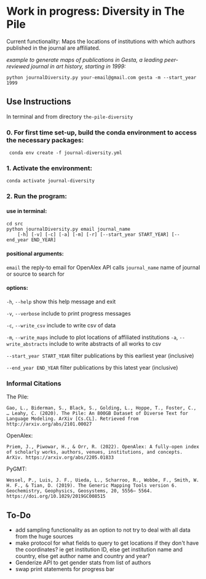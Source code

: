 # Work in progress: Diversity in The Pile

Current functionality: Maps the locations of institutions with which authors published in the journal are affiliated.

*example to generate maps of publications in Gesta, a leading peer-reviewed journal in art history, starting in 1999:*
    
    python journalDiversity.py your-email@gmail.com gesta -m --start_year 1999

## Use Instructions

In terminal and from directory `the-pile-diversity`

### 0. For first time set-up, build the conda environment to access the necessary packages:
<!--- Make code --->
     conda env create -f journal-diversity.yml

### 1. Activate the environment:
<!--- Make code --->
    conda activate journal-diversity

### 2. Run the program:

#### use in terminal:
<!--- Make code --->
    cd src
    python journalDiversity.py email journal_name 
        [-h] [-v] [-c] [-a] [-m] [-r] [--start_year START_YEAR] [--end_year END_YEAR]
                           

#### positional arguments:
  `email`                   the reply-to email for OpenAlex API calls
  `journal_name`            name of journal or source to search for

#### options:

  `-h`, `--help`            show this help message and exit

  `-v`, `--verbose`         include to print progress messages

  `-c`, `--write_csv`       include to write csv of data

  `-m`, `--write_maps`      include to plot locations of affiliated institutions
  `-a`, `--write_abstracts`
                            include to write abstracts of all works to csv

  `--start_year START_YEAR` 
                            filter publications by this earliest year (inclusive)

  `--end_year END_YEAR`     filter publications by this latest year (inclusive)


### Informal Citations
The Pile:

    Gao, L., Biderman, S., Black, S., Golding, L., Hoppe, T., Foster, C., … Leahy, C. (2020). The Pile: An 800GB Dataset of Diverse Text for Language Modeling. ArXiv [Cs.CL]. Retrieved from http://arxiv.org/abs/2101.00027

OpenAlex:

    Priem, J., Piwowar, H., & Orr, R. (2022). OpenAlex: A fully-open index of scholarly works, authors, venues, institutions, and concepts. ArXiv. https://arxiv.org/abs/2205.01833

PyGMT:

    Wessel, P., Luis, J. F., Uieda, L., Scharroo, R., Wobbe, F., Smith, W. H. F., & Tian, D. (2019). The Generic Mapping Tools version 6. Geochemistry, Geophysics, Geosystems, 20, 5556– 5564. https://doi.org/10.1029/2019GC008515

## To-Do

-  add sampling functionality as an option to not try to deal with all data from the huge sources
- make protocol for what fields to query to get locations if they don't have the coordinates?
    ie get institution ID, else get institution name and country, else get author name and country and year?
- Genderize API to get gender stats from list of authors
- swap print statements for progress bar

<!--- NOTES --->
<!---- issn_l = "0016-920X" --->
<!---- source_query = "https://api.openalex.org/sources/" + args.id --->